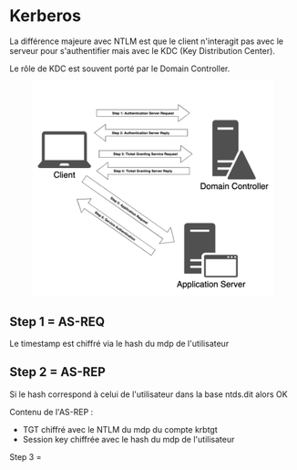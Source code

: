 # Kerberos

La différence majeure avec NTLM est que le client n'interagit pas avec le serveur pour s'authentifier mais avec le KDC (Key Distribution Center).

Le rôle de KDC est souvent porté par le Domain Controller.

<figure><img src="../.gitbook/assets/image (5).png" alt=""><figcaption></figcaption></figure>

## Step 1 = AS-REQ

Le timestamp est chiffré via le hash du mdp de l'utilisateur

## Step 2 = AS-REP

Si le hash correspond à celui de l'utilisateur dans la base ntds.dit alors OK

Contenu de l'AS-REP :&#x20;

* TGT chiffré avec le NTLM du mdp du compte krbtgt
* Session key chiffrée avec le hash du mdp de l'utilisateur

Step 3 =&#x20;

